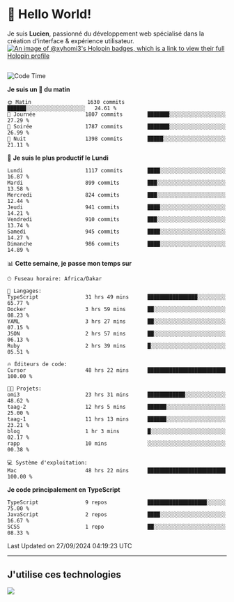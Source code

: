 # 👋 Hello World!

Je suis **Lucien**, passionné du développement web spécialisé dans la création d'interface & expérience utilisateur.
[![An image of @xyhomi3's Holopin badges, which is a link to view their full Holopin profile](https://holopin.me/xyhomi3)](https://holopin.io/@xyhomi3)

##

<!--START_SECTION:waka-->
![Code Time](http://img.shields.io/badge/Code%20Time-2%2C144%20hrs%2058%20mins-blue)

**Je suis un 🐤 du matin** 

```text
🌞 Matin                  1630 commits        ██████░░░░░░░░░░░░░░░░░░░   24.61 % 
🌆 Journée                1807 commits        ███████░░░░░░░░░░░░░░░░░░   27.29 % 
🌃 Soirée                 1787 commits        ███████░░░░░░░░░░░░░░░░░░   26.99 % 
🌙 Nuit                   1398 commits        █████░░░░░░░░░░░░░░░░░░░░   21.11 % 
```
📅 **Je suis le plus productif le Lundi** 

```text
Lundi                    1117 commits        ████░░░░░░░░░░░░░░░░░░░░░   16.87 % 
Mardi                    899 commits         ███░░░░░░░░░░░░░░░░░░░░░░   13.58 % 
Mercredi                 824 commits         ███░░░░░░░░░░░░░░░░░░░░░░   12.44 % 
Jeudi                    941 commits         ████░░░░░░░░░░░░░░░░░░░░░   14.21 % 
Vendredi                 910 commits         ███░░░░░░░░░░░░░░░░░░░░░░   13.74 % 
Samedi                   945 commits         ████░░░░░░░░░░░░░░░░░░░░░   14.27 % 
Dimanche                 986 commits         ████░░░░░░░░░░░░░░░░░░░░░   14.89 % 
```


📊 **Cette semaine, je passe mon temps sur** 

```text
🕑︎ Fuseau horaire: Africa/Dakar

💬 Langages: 
TypeScript               31 hrs 49 mins      ████████████████░░░░░░░░░   65.77 % 
Docker                   3 hrs 59 mins       ██░░░░░░░░░░░░░░░░░░░░░░░   08.23 % 
YAML                     3 hrs 27 mins       ██░░░░░░░░░░░░░░░░░░░░░░░   07.15 % 
JSON                     2 hrs 57 mins       ██░░░░░░░░░░░░░░░░░░░░░░░   06.13 % 
Ruby                     2 hrs 39 mins       █░░░░░░░░░░░░░░░░░░░░░░░░   05.51 % 

🔥 Éditeurs de code: 
Cursor                   48 hrs 22 mins      █████████████████████████   100.00 % 

🐱‍💻 Projets: 
omi3                     23 hrs 31 mins      ████████████░░░░░░░░░░░░░   48.62 % 
taag-2                   12 hrs 5 mins       ██████░░░░░░░░░░░░░░░░░░░   25.00 % 
taag-1                   11 hrs 13 mins      ██████░░░░░░░░░░░░░░░░░░░   23.21 % 
blog                     1 hr 3 mins         █░░░░░░░░░░░░░░░░░░░░░░░░   02.17 % 
rapp                     10 mins             ░░░░░░░░░░░░░░░░░░░░░░░░░   00.38 % 

💻 Système d'exploitation: 
Mac                      48 hrs 22 mins      █████████████████████████   100.00 % 
```

**Je code principalement en TypeScript** 

```text
TypeScript               9 repos             ███████████████████░░░░░░   75.00 % 
JavaScript               2 repos             ████░░░░░░░░░░░░░░░░░░░░░   16.67 % 
SCSS                     1 repo              ██░░░░░░░░░░░░░░░░░░░░░░░   08.33 % 
```




 Last Updated on 27/09/2024 04:19:23 UTC
<!--END_SECTION:waka-->
---

## J'utilise ces technologies

<p align="left">
  <a href="https://skillicons.dev">
    <img src="https://skillicons.dev/icons?i=ts,js,md,scss,tailwind,react,docker,express,astro,vite,nextjs,vercel,figma,ableton" />
  </a>
</p>

